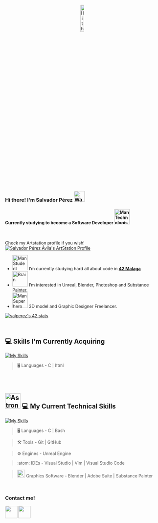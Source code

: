 <p align="center"><img width=15%" src="https://github.com/alansmathew/alansmathew/raw/master/lang.gif" alt="Hi there!" /></p>

### Hi there! I'm Salvador Pérez <img src="https://raw.githubusercontent.com/Tarikul-Islam-Anik/Animated-Fluent-Emojis/master/Emojis/Hand%20gestures/Waving%20Hand%20Medium-Light%20Skin%20Tone.png" alt="Waving Hand Medium-Light Skin Tone" width="35" height="35" />

#### Currently studying to become a Software Developer <img src="https://raw.githubusercontent.com/Tarikul-Islam-Anik/Animated-Fluent-Emojis/master/Emojis/People%20with%20professions/Man%20Technologist%20Medium%20Skin%20Tone.png" alt="Man Technologist Medium Skin Tone" width="50" height="50" />
<br>
 
Check my Artstation profile if you wish! <br>
[![Salvador Pérez Ávila's ArtStation Profile](https://cdna.artstation.com/p/assets/images/images/062/720/060/large/salvador-perez-avila-sepabeatartstation.jpg?1683794398)](https://www.artstation.com/sepabeat)

- <img src="https://raw.githubusercontent.com/Tarikul-Islam-Anik/Animated-Fluent-Emojis/master/Emojis/People%20with%20professions/Man%20Student%20Light%20Skin%20Tone.png" alt="Man Student Light Skin Tone" width="50" height="50" /> I’m currently studying hard all about code in **<a href="https://www.42malaga.com/"> 42 Malaga</a>**
- <img src="https://raw.githubusercontent.com/Tarikul-Islam-Anik/Animated-Fluent-Emojis/master/Emojis/Hand%20gestures/Brain.png" alt="Brain" width="50" height="50" /> I’m interested in Unreal, Blender, Photoshop and Substance Painter.
- <img src="https://raw.githubusercontent.com/Tarikul-Islam-Anik/Animated-Fluent-Emojis/master/Emojis/People%20with%20professions/Man%20Superhero%20Light%20Skin%20Tone.png" alt="Man Superhero Light Skin Tone" width="50" height="50" />  3D model and Graphic Designer Freelancer.
<p align="left">
<a href="https://github.com/JaeSeoKim/badge42"><img src="https://badge42.vercel.app/api/v2/clhix5w76003008mct7fgznr4/stats?cursusId=21&coalitionId=275" alt="salperez's 42 stats" /></a>
</p>

<br>

## 💻 Skills I'm Currently Acquiring

[![My Skills](https://skillicons.dev/icons?i=python,c,html)](https://skillicons.dev)


> :desktop_computer:  Languages - C | html


<br>
<br>

## <img src="https://raw.githubusercontent.com/Tarikul-Islam-Anik/Animated-Fluent-Emojis/master/Emojis/People/Astronaut.png" alt="Astronaut" width="50" height="50" /> 💻 My Current Technical Skills

[![My Skills](https://skillicons.dev/icons?i=blender,c,git,github,ps,unreal,ai,vscode)](https://skillicons.dev)

> :desktop_computer:  Languages - C | Bash

> :hammer_and_wrench:  Tools -  Git | GitHub

> :gear:  Engines -   Unreal Engine

> :atom:  IDEs -  Visual Studio | Vim | Visual Studio Code

> <img src="https://raw.githubusercontent.com/Tarikul-Islam-Anik/Animated-Fluent-Emojis/master/Emojis/Objects/Paintbrush.png" alt="Paintbrush" width="25" height="25" />  Graphics Software -  Blender | Adobe Suite  | Substance Painter

<br>

<h3><p align="left"> Contact me!</p></h3>

[<img src="https://user-images.githubusercontent.com/121127625/226583635-92749b76-e3ba-49f8-8dd4-091c3c1367c7.png" width="40" height="40" align = left></img>](https://www.linkedin.com/in/salvadorperezavila/)
[<img src="https://user-images.githubusercontent.com/121127625/226584389-2e19928e-40c9-4980-b934-d37ded697b59.png" width="40" height="40" align = left></img>](mailto:sepabeat@gmail.com)


